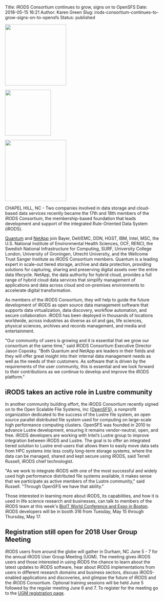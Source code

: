 Title: iRODS Consortium continues to grow, signs on to OpenSFS
Date: 2018-05-15 16:21
Author: Karen Green
Slug: irods-consortium-continues-to-grow-signs-on-to-opensfs
Status: published

<p><img src="{filename}/images/quantum_logo.png" width="200px" /></p>
<p><img src="{filename}/images/netapp_logo.jpg" width="150px" /></p>
<p><img src="{filename}/images/opensfs_logo.jpg" width="200px" /></p>


CHAPEL HILL, NC - Two companies involved in data storage and cloud-based data services recently became the 17th and 18th members of the iRODS Consortium, the membership-based foundation that leads development and support of the integrated Rule-Oriented Data System (iRODS).

[Quantum](https://www.quantum.com/en/) and [NetApp](https://www.netapp.com/us/index.aspx) join Bayer, Dell/EMC, DDN, HGST, IBM, Intel, MSC, the U.S. National Institute of Environmental Health Sciences, OCF, RENCI, the Swedish National Infrastructure for Computing, SURF, University College London, University of Groningen, Utrecht University, and the Wellcome Trust Sanger Institute as iRODS Consortium members. Quantum is a leading expert in scale-out tiered storage, archive and data protection, providing solutions for capturing, sharing and preserving digital assets over the entire data lifecycle. NetApp, the data authority for hybrid cloud, provides a full range of hybrid cloud data services that simplify management of applications and data across cloud and on-premises environments to accelerate digital transformation.

As members of the iRODS Consortium, they will help to guide the future development of iRODS as open source data management software that supports data virtualization, data discovery, workflow automation, and secure collaboration.  iRODS has been deployed in thousands of locations worldwide, across industries as diverse as oil and gas, life sciences, physical sciences, archives and records management, and media and entertainment.

"Our community of users is growing and it is essential that we grow our consortium at the same time," said iRODS Consortium Executive Director Jason Coposky. "Both Quantum and NetApp are leaders in their fields and they will offer great insight into their internal data management needs as well as the needs of their customers. As software that is driven by the requirements  of  the user community, this is essential and we look forward to their contributions as we continue to develop and improve the iRODS platform."

## iRODS takes an active role in Lustre community

In another community building effort, the iRODS Consortium recently signed on to the Open Scalable File Systems, Inc ([OpenSFS](http://opensfs.org/)), a nonprofit organization dedicated to the success of the Lustre file system, an open source parallel distributed file system used for computing on large-scale high performance computing clusters. OpenSFS was founded in 2010 to advance Lustre development, ensuring it remains vendor-neutral, open, and free. iRODS developers are working with Intel’s Lustre group to improve integration between iRODS and Lustre. The goal is to offer an integrated tiered solution to Lustre end-users that allows them to easily move data sets from HPC systems into less costly long-term storage systems, where the data can be managed, shared and kept secure using iRODS, said Terrell Russell, iRODS chief technologist.

"As we work to integrate iRODS with one of the most successful and widely used high performance distributed file systems available, it makes sense that we participate as active members of the Lustre community," said Russell. "Through OpenSFS we have that ability."

Those interested in learning more about iRODS, its capabilities, and how it is used in life science research and businesses, can talk to members of the iRODS team at this week's [BioIT World Conference and Expo in Boston](http://www.bio-itworldexpo.com/). iRODS developers will be in booth 316 from Tuesday, May 15 through Thursday, May 17.

## Registration still open for 2018 User Group Meeting

iRODS users from around the globe will gather in Durham, NC June 5 - 7 for the annual iRODS User Group Meeting (UGM). The meeting gives iRODS users and those interested in using iRODS the chance to learn about the latest updates to iRODS software, hear about iRODS implementations from users in different research domains and business sectors, discuss iRODS-enabled applications and discoveries, and glimpse the future of iRODS and the iRODS Consortium. Optional training sessions will be held June 5 followed by the regular meeting June 6 and 7. To register for the meeting go to the [UGM registration page](https://irods.org/ugm2018/).
